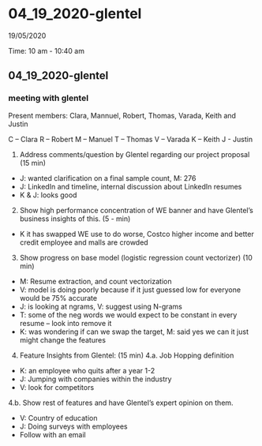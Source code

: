 04\_19\_2020-glentel
================
19/05/2020

Time: 10 am - 10:40 am

## 04\_19\_2020-glentel

### meeting with glentel

Present members: Clara, Mannuel, Robert, Thomas, Varada, Keith and
Justin

C – Clara R – Robert M – Manuel T – Thomas V – Varada K – Keith J -
Justin

1.  Address comments/question by Glentel regarding our project proposal
    (15 min)

<!-- end list -->

  - J: wanted clarification on a final sample count, M: 276
  - J: LinkedIn and timeline, internal discussion about LinkedIn resumes
  - K & J: looks good

<!-- end list -->

2.  Show high performance concentration of WE banner and have Glentel’s
    business insights of this. (5 - min)

<!-- end list -->

  - K it has swapped WE use to do worse, Costco higher income and better
    credit employee and malls are crowded

<!-- end list -->

3.  Show progress on base model (logistic regression count vectorizer)
    (10 min)

<!-- end list -->

  - M: Resume extraction, and count vectorization
  - V: model is doing poorly because if it just guessed low for everyone
    would be 75% accurate
  - J: is looking at ngrams, V: suggest using N-grams
  - T: some of the neg words we would expect to be constant in every
    resume – look into remove it
  - K: was wondering if can we swap the target, M: said yes we can it
    just might change the features

<!-- end list -->

4.  Feature Insights from Glentel: (15 min) 4.a. Job Hopping definition

<!-- end list -->

  - K: an employee who quits after a year 1-2
  - J: Jumping with companies within the industry
  - V: look for competitors

4.b. Show rest of features and have Glentel’s expert opinion on them.

  - V: Country of education
  - J: Doing surveys with employees
  - Follow with an email
